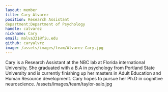 ```yaml
---
layout: member
title: Cary Alvarez
position: Research Assistant
department:Department of Psychology 
handle: calvarez
nickname: Cary
email: malva331@fiu.edu
github: caryalvrz
image: /assets/images/team/Alvarez-Cary.jpg
---
```

Cary is a Research Assistant at the NBC lab at Florida international University. She graduated with a B.A in psychology from Portland State University and is currently finishing up her masters in Adult Education and Human Resource development. Cary hopes to pursue her Ph.D in cognitive neuroscience. /assets/images/team/taylor-salo.jpg